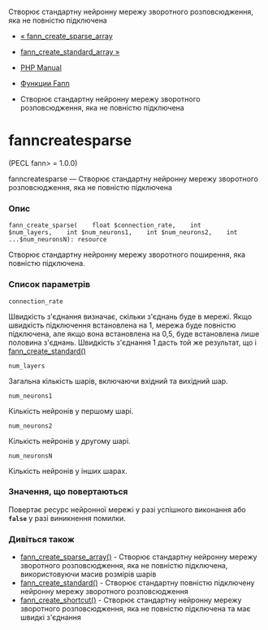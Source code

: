 Створює стандартну нейронну мережу зворотного розповсюдження, яка не повністю підключена

-   [« fann\_create\_sparse\_array](function.fann-create-sparse-array.html)
    
-   [fann\_create\_standard\_array »](function.fann-create-standard-array.html)
    
-   [PHP Manual](index.html)
    
-   [Функции Fann](ref.fann.html)
    
-   Створює стандартну нейронну мережу зворотного розповсюдження, яка не повністю підключена
    

# fanncreatesparse

(PECL fann> = 1.0.0)

fanncreatesparse — Створює стандартну нейронну мережу зворотного розповсюдження, яка не повністю підключена

### Опис

```methodsynopsis
fann_create_sparse(    float $connection_rate,    int $num_layers,    int $num_neurons1,    int $num_neurons2,    int ...$num_neuronsN): resource
```

Створює стандартну нейронну мережу зворотного поширення, яка повністю підключена.

### Список параметрів

`connection_rate`

Швидкість з'єднання визначає, скільки з'єднань буде в мережі. Якщо швидкість підключення встановлена ​​на 1, мережа буде повністю підключена, але якщо вона встановлена ​​на 0,5, буде встановлена ​​лише половина з'єднань. Швидкість з'єднання 1 дасть той же результат, що і [fann\_create\_standard()](function.fann-create-standard.html)

`num_layers`

Загальна кількість шарів, включаючи вхідний та вихідний шар.

`num_neurons1`

Кількість нейронів у першому шарі.

`num_neurons2`

Кількість нейронів у другому шарі.

`num_neuronsN`

Кількість нейронів у інших шарах.

### Значення, що повертаються

Повертає ресурс нейронної мережі у разі успішного виконання або **`false`** у разі виникнення помилки.

### Дивіться також

-   [fann\_create\_sparse\_array()](function.fann-create-sparse-array.html) - Створює стандартну нейронну мережу зворотного розповсюдження, яка не повністю підключена, використовуючи масив розмірів шарів
-   [fann\_create\_standard()](function.fann-create-standard.html) - Створює стандартну повністю підключену нейронну мережу зворотного розповсюдження
-   [fann\_create\_shortcut()](function.fann-create-shortcut.html) - Створює стандартну нейронну мережу зворотного розповсюдження, яка не повністю підключена та має швидкі з'єднання